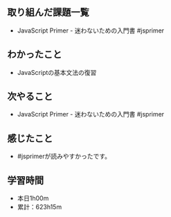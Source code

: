 ## 取り組んだ課題一覧
- JavaScript Primer - 迷わないための入門書 #jsprimer
## わかったこと
- JavaScriptの基本文法の復習
## 次やること
- JavaScript Primer - 迷わないための入門書 #jsprimer
## 感じたこと
- #jsprimerが読みやすかったです。
## 学習時間
- 本日1h00m
- 累計：623h15m
